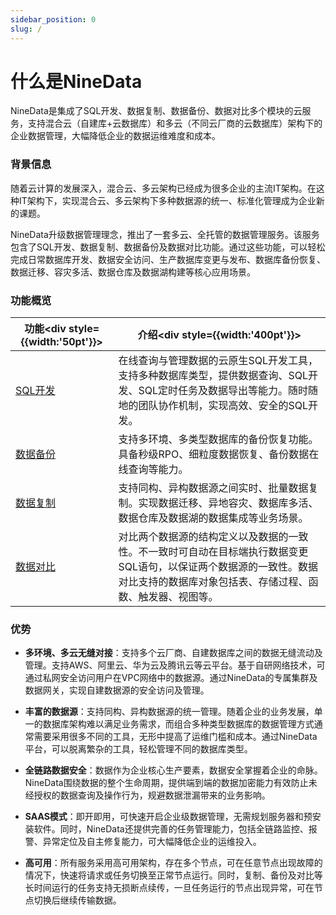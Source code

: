 ```yaml
---
sidebar_position: 0
slug: /
---
```




# 什么是NineData

NineData是集成了SQL开发、数据复制、数据备份、数据对比多个模块的云服务，支持混合云（自建库+云数据库）和多云（不同云厂商的云数据库）架构下的企业数据管理，大幅降低企业的数据运维难度和成本。

### 背景信息

随着云计算的发展深入，混合云、多云架构已经成为很多企业的主流IT架构。在这种IT架构下，实现混合云、多云架构下多种数据源的统一、标准化管理成为企业新的课题。

NineData升级数据管理理念，推出了一套多云、全托管的数据管理服务。该服务包含了SQL开发、数据复制、数据备份及数据对比功能。通过这些功能，可以轻松完成日常数据库开发、数据安全访问、生产数据库变更与发布、数据库备份恢复、数据迁移、容灾多活、数据仓库及数据湖构建等核心应用场景。

### 功能概览

| 功能<div style={{width:'50pt'}}></div>        | 介绍<div style={{width:'400pt'}}></div>                      |
| --------------------------------------------- | ------------------------------------------------------------ |
| [SQL开发](/sqldev/intro_sqldev.md)            | 在线查询与管理数据的云原生SQL开发工具，支持多种数据库类型，提供数据查询、SQL开发、SQL定时任务及数据导出等能力。随时随地的团队协作机制，实现高效、安全的SQL开发。 |
| [数据备份](/backup_and_restore/intro_back.md) | 支持多环境、多类型数据库的备份恢复功能。具备秒级RPO、细粒度数据恢复、备份数据在线查询等能力。 |
| [数据复制](/replication/intro_repli.md)       | 支持同构、异构数据源之间实时、批量数据复制。实现数据迁移、异地容灾、数据库多活、数据仓库及数据湖的数据集成等业务场景。 |
| [数据对比](/compare/intro_comp.md)            | 对比两个数据源的结构定义以及数据的一致性。不一致时可自动在目标端执行数据变更SQL语句，以保证两个数据源的一致性。数据对比支持的数据库对象包括表、存储过程、函数、触发器、视图等。 |

### 优势

* **多环境、多云无缝对接**：支持多个云厂商、自建数据库之间的数据无缝流动及管理。支持AWS、阿里云、华为云及腾讯云等云平台。基于自研网络技术，可通过私网安全访问用户在VPC网络中的数据源。通过NineData的专属集群及数据网关，实现自建数据源的安全访问及管理。

* **丰富的数据源**：支持同构、异构数据源的统一管理。随着企业的业务发展，单一的数据库架构难以满足业务需求，而组合多种类型数据库的数据管理方式通常需要采用很多不同的工具，无形中提高了运维门槛和成本。通过NineData平台，可以脱离繁杂的工具，轻松管理不同的数据库类型。

* **全链路数据安全**：数据作为企业核心生产要素，数据安全掌握着企业的命脉。NineData围绕数据的整个生命周期，提供端到端的数据加密能力有效防止未经授权的数据查询及操作行为，规避数据泄漏带来的业务影响。

* **SAAS模式**：即开即用，可快速开启企业级数据管理，无需规划服务器和预安装软件。同时，NineData还提供完善的任务管理能力，包括全链路监控、报警、异常定位及自主修复能力，可大幅降低企业的运维投入。

* **高可用**：所有服务采用高可用架构，存在多个节点，可在任意节点出现故障的情况下，快速将请求或任务切换至正常节点运行。同时，复制、备份及对比等长时间运行的任务支持无损断点续传，一旦任务运行的节点出现异常，可在节点切换后继续传输数据。

